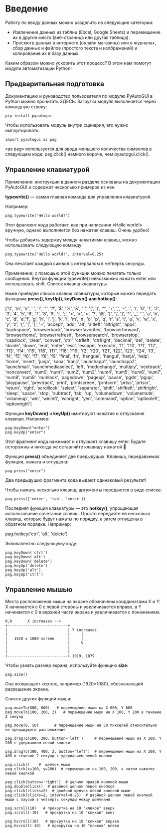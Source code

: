 # Введение

Работу по вводу данных можно разделить на следующие категории:

- Извлечение данных из таблиц (Excel, Google Sheets) и перемещение их в другое место (веб-страница или другая таблица).
- Просмотр данных в интернете (онлайн магазины) или в журналах, сбор данных и файлов (простого текста и изображений) и копирование их в базу данных.

Каким образом можно ускорить этот процесс? В этом нам помогут модули автоматизации Python!

## Предварительная подготовка

Документацию и руководство пользователя по модулю PyAutoGUI в Python можно прочитать ЗДЕСЬ. Загрузка модуля выполняется через командную строку:
```
pip install pyautogui
```
Чтобы использовать модуль внутри сценария, его нужно импортировать:
```
import pyautogui as pag
```
«as pag» используется для ввода меньшего количества символов в следующем коде: pag.click() намного короче, чем pyautogui.click().
## Управление клавиатурой

Примечание: инструкции в данном разделе основаны на документации PyAutoGUI и содержат несколько примеров из нее.

**typewrite()** — самая главная команда для управления клавиатурой. 

Например:
```
pag.typewrite("Hello world!")
```
Этот фрагмент кода работает, как при написании «Hello world!» вручную, однако выполняется без нажатия клавиш. Очень удобно!

Чтобы добавить задержку между нажатиями клавиш, можно использовать следующую команду:
```
pag.typewrite('Hello world!', interval=0.25)
```
Она печатает каждый символ с интервалом в четверть секунды.

Примечание: с помощью этой функции можно печатать только сообщения. Внутри функции typewrite() невозможно нажать enter или использовать shift.
Список клавиш клавиатуры

Ниже приведен список клавиш клавиатуры, которые можно передать функциям **press(), keyUp(), keyDown() или hotkey()**:

['\t', '\n', '\r', ' ', '!', '"', '#', '$', '%', '&', "'", '(',
')', '*', '+', ',', '-', '.', '/', '0', '1', '2', '3', '4', '5', '6', '7', '8', '9', ':', ';', '<', '=', '>', '?', '@', '[', '\\', ']', '^', '_', '`', 'a', 'b', 'c', 'd', 'e','f', 'g', 'h', 'i', 'j', 'k', 'l', 'm', 'n', 'o', 'p', 'q', 'r', 's', 't', 'u', 'v', 'w', 'x', 'y', 'z', '{', '|', '}', '~', 'accept', 'add', 'alt', 'altleft', 'altright', 'apps', 'backspace', 'browserback', 'browserfavorites', 'browserforward', 'browserhome', 'browserrefresh', 'browsersearch', 'browserstop', 'capslock', 'clear', 'convert', 'ctrl', 'ctrlleft', 'ctrlright', 'decimal', 'del', 'delete', 'divide', 'down', 'end', 'enter', 'esc', 'escape', 'execute', 'f1', 'f10', 'f11', 'f12', 'f13', 'f14', 'f15', 'f16', 'f17', 'f18', 'f19', 'f2', 'f20', 'f21', 'f22', 'f23', 'f24', 'f3', 'f4', 'f5', 'f6', 'f7', 'f8', 'f9', 'final', 'fn', 'hanguel', 'hangul', 'hanja', 'help', 'home', 'insert', 'junja', 'kana', 'kanji', 'launchapp1', 'launchapp2', 'launchmail', 'launchmediaselect', 'left', 'modechange', 'multiply', 'nexttrack', 'nonconvert', 'num0', 'num1', 'num2', 'num3', 'num4', 'num5', 'num6', 'num7', 'num8', 'num9', 'numlock', 'pagedown', 'pageup', 'pause', 'pgdn', 'pgup', 'playpause', 'prevtrack', 'print', 'printscreen', 'prntscrn', 'prtsc', 'prtscr', 'return', 'right', 'scrolllock', 'select', 'separator', 'shift', 'shiftleft', 'shiftright', 'sleep', 'space', 'stop', 'subtract', 'tab', 'up', 'volumedown', 'volumemute', 'volumeup', 'win', 'winleft', 'winright', 'yen', 'command', 'option', 'optionleft', 'optionright']


Функции **keyDown()** и **keyUp()** имитируют нажатие и отпускание клавиши. Например:
```
pag.keyDown("enter")
pag.keyUp("enter")
```
Этот фрагмент кода нажимает и отпускает клавишу enter. Будьте осторожны и никогда не оставляйте клавишу нажатой 🙂

Функция **press()** объединяет две предыдущих. Клавиша, передаваемая функции, нажата и отпущена:
```
pag.press("enter")
```
Два предыдущих фрагмента кода выдают одинаковый результат!

Чтобы нажать несколько клавиш, аргументы передаются в виде списка:
```
pag.press(['enter', 'tab', 'enter'])
```
Последняя функция клавиатуры — это **hotkey()**, упрощающая использование сочетаний клавиш. Просто передайте ей несколько клавиш, которые будут нажаты по порядку, а затем отпущены в обратном порядке. Например:

pag.hotkey('ctrl', 'alt', 'delete')

Эквивалентно следующему коду:
```
pag.keyDown('ctrl')
pag.keyDown('alt')
pag.keyDown('delete')
pag.keyUp('delete')
pag.keyUp('alt')
pag.keyUp('ctrl')
```
## Управление мышью

Места расположения мыши на экране обозначены координатами X и Y: X начинается с 0 с левой стороны и увеличивается вправо, а Y начинается с 0 в верхней части экрана и увеличивается с понижением.
```
0,0       X increases -->
+---------------------------+
|                           | Y increases
|                           |     |
|   1920 x 1080 screen      |     |
|                           |     V
|                           |
|                           |
+---------------------------+ 1919, 1079
```
Чтобы узнать размер экрана, используйте функцию **size**:

```
pag.size()
```

Она возвращает кортеж, например (1920×1080), обозначающий разрешение экрана.

Список других функций мыши:
```
pag.moveTo(600, 600)   # перемещение мыши на X 600, Y 600
pag.moveTo(100, 200, 2)   # перемещение мыши на X 100, Y 200 в течение 2 секунд

pag.move(0, 50)       # перемещение мыши на 50 пикселей относительно ее предыдущего расположения

pag.dragTo(100, 200, button='left')     # перемещение мыши на X 100, Y 200 с удержанием левой кнопки

pag.dragTo(300, 400, 2, button='left')  # перемещение мыши на X 300, Y 400 в течение 2 секунд с удержанием левой кнопки

pag.click()    #  щелчок мыши
pag.click(x=100, y=200)  # перемещение на 100, 200, а затем нажатие левой кнопкой

pag.click(button='right')  # щелчок правой кнопкой мыши
pag.doubleClick()  # двойной щелчок левой кнопкой
pag.click(clicks=2)  # двойной щелчок левой кнопкой мыши
pag.click(clicks=2, interval=0.25)  # двойной щелчок левой кнопкой мыши с паузой в четверть секунды между щелчками

pag.scroll(10)   # прокрутка на 10 "кликов" вверх
pag.scroll(-10)   # прокрутка на 10 "кликов" вниз

pag.hscroll(10)   # прокрутка на 10 "кликов" вправо
pag.hscroll(-10)   # прокрутка на 10 "кликов" влево
```
